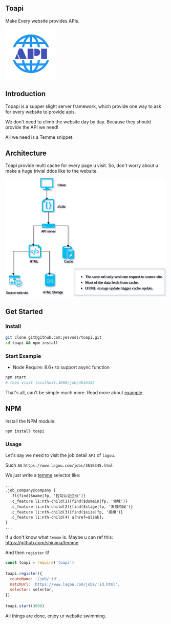 ## Toapi

Make Every website provides APIs.

![](docs/imgs/api.png)

## Introduction

Topapi is a supper slight server framework, which provide one way to ask for every website to provide apis.

We don't need to climb the website day by day. Because they should provide the API we need!

All we need is a Temme snippet.

## Architecture

Toapi provide multi cache for every page u visit. So, don't worry about u make a huge trivial ddos like to the website.

![](docs/imgs/diagram.png)

## Get Started

### Install

```bash
git clone git@github.com:yesvods/toapi.git
cd toapi && npm install
```

### Start Example

* Node Require: 8.6+ to support async function

```bash
npm start
# then visit localhost:3000/job/3616345
```

That's all, can't be simple much more. Read more about [example](example).

## NPM

Install the NPM module:

```
npm install toapi
```

### Usage

Let's say we need to visit the job detail `API` of `lagou`.

Such as `https://www.lagou.com/jobs/3616345.html`

We just write a [temme](https://github.com/shinima/temme) selector like:

```
...
.job_company@company {
  .fl{find($name|fp, '拉勾认证企业')}
  .c_feature li:nth-child(1){find($domain|fp, '领域')}
  .c_feature li:nth-child(2){find($stage|fp, '发展阶段')}
  .c_feature li:nth-child(3){find($size|fp, '规模')}
  .c_feature li:nth-child(4) a[href=$link];
}
...
```

If u don't know what `temme` is. Maybe u can ref this: https://github.com/shinima/temme

And then `register` it!

```js
const toapi = require('toapi')

toapi.register({
  routeName: '/job/:id',
  matchUrl: 'https://www.lagou.com/jobs/:id.html',
  selector: selector,
})

toapi.start(3000)
```

All things are done, enjoy ur website swimming.
